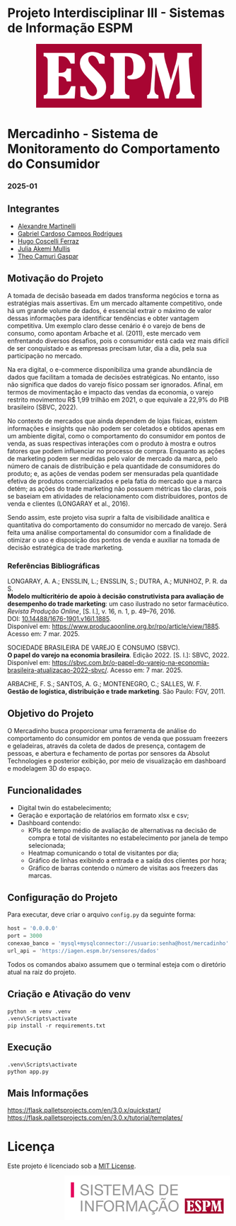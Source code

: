 # Projeto Interdisciplinar III - Sistemas de Informação ESPM

<p align="center">
    <a href="https://www.espm.br/cursos-de-graduacao/sistemas-de-informacao/"><img src="https://raw.githubusercontent.com/tech-espm/misc-template/main/logo.png" alt="Sistemas de Informação ESPM" style="width: 375px;"/></a>
</p>

# Mercadinho - Sistema de Monitoramento do Comportamento do Consumidor

### 2025-01

## Integrantes
- [Alexandre Martinelli](https://github.com/alexandremartinelli11/)
- [Gabriel Cardoso Campos Rodrigues](https://github.com/gabrielccr-555)
- [Hugo Coscelli Ferraz](https://github.com/z-hugo-ferraz/)
- [Julia Akemi Mullis](https://github.com/akemi-m/)
- [Theo Camuri Gaspar](https://github.com/tigasparzin/)

## Motivação do Projeto

A tomada de decisão baseada em dados transforma negócios e torna as estratégias mais assertivas. Em um mercado altamente competitivo, onde há um grande volume de dados, é essencial extrair o máximo de valor dessas informações para identificar tendências e obter vantagem competitiva. Um exemplo claro desse cenário é o varejo de bens de consumo, como apontam Arbache et al. (2011), este mercado vem enfrentando diversos desafios, pois o consumidor está cada vez mais difícil de ser conquistado e as empresas precisam lutar, dia a dia, pela sua participação no mercado.

Na era digital, o e-commerce disponibiliza uma grande abundância de dados que facilitam a tomada de decisões estratégicas. No entanto, isso não significa que dados do varejo físico possam ser ignorados. Afinal, em termos de movimentação e impacto das vendas da economia, o varejo restrito movimentou R$ 1,99 trilhão em 2021, o que equivale a 22,9% do PIB brasileiro (SBVC, 2022).

No contexto de mercados que ainda dependem de lojas físicas, existem informações e insights que não podem ser coletados e obtidos apenas em um ambiente digital, como o comportamento do consumidor em pontos de venda, as suas respectivas interações com o produto à mostra e outros fatores que podem influenciar no processo de compra. Enquanto as ações de marketing podem ser medidas pelo valor de mercado da marca, pelo número de canais de distribuição e pela quantidade de consumidores do produto; e, as ações de vendas podem ser mensuradas pela quantidade efetiva de produtos comercializados e pela fatia do mercado que a marca detém; as ações do trade marketing não possuem métricas tão claras, pois se baseiam em atividades de relacionamento com distribuidores, pontos de venda e clientes (LONGARAY et al., 2016).

Sendo assim, este projeto visa suprir a falta de visibilidade analítica e quantitativa do comportamento do consumidor no mercado de varejo. Será feita uma análise comportamental do consumidor com a finalidade de otimizar o uso e disposição dos pontos de venda e auxiliar na tomada de decisão estratégica de trade marketing.

### Referências Bibliográficas

LONGARAY, A. A.; ENSSLIN, L.; ENSSLIN, S.; DUTRA, A.; MUNHOZ, P. R. da S.  
**Modelo multicritério de apoio à decisão construtivista para avaliação de desempenho do trade marketing**: um caso ilustrado no setor farmacêutico. *Revista Produção Online*, [S. l.], v. 16, n. 1, p. 49–76, 2016.  
DOI: [10.14488/1676-1901.v16i1.1885](https://doi.org/10.14488/1676-1901.v16i1.1885).  
Disponível em: <https://www.producaoonline.org.br/rpo/article/view/1885>. Acesso em: 7 mar. 2025.

SOCIEDADE BRASILEIRA DE VAREJO E CONSUMO (SBVC).  
**O papel do varejo na economia brasileira**. Edição 2022. [S. l.]: SBVC, 2022.  
Disponível em: <https://sbvc.com.br/o-papel-do-varejo-na-economia-brasileira-atualizacao-2022-sbvc/>. Acesso em: 7 mar. 2025.

ARBACHE, F. S.; SANTOS, A. G.; MONTENEGRO, C.; SALLES, W. F.  
**Gestão de logística, distribuição e trade marketing**. São Paulo: FGV, 2011.

## Objetivo do Projeto

O Mercadinho busca proporcionar uma ferramenta de análise do comportamento do consumidor em pontos de venda que possuam freezers e geladeiras, através da coleta de dados de presença, contagem de pessoas, e abertura e fechamento de portas por sensores da Absolut Technologies e posterior exibição, por meio de visualização em dashboard e modelagem 3D do espaço.

## Funcionalidades

- Digital twin do estabelecimento;
- Geração e exportação de relatórios em formato xlsx e csv;
- Dashboard contendo: 
    - KPIs de tempo médio de avaliação de alternativas na decisão de compra e total de visitantes no estabelecimento por janela de tempo selecionada;
    - Heatmap comunicando o total de visitantes por dia;
    - Gráfico de linhas exibindo a entrada e a saída dos clientes por hora;
    - Gráfico de barras contendo o número de visitas aos freezers das marcas.

## Configuração do Projeto

Para executar, deve criar o arquivo `config.py` da seguinte forma:

```python
host = '0.0.0.0'
port = 3000
conexao_banco = 'mysql+mysqlconnector://usuario:senha@host/mercadinho'
url_api = 'https://iagen.espm.br/sensores/dados'
```

Todos os comandos abaixo assumem que o terminal esteja com o diretório atual na raiz do projeto.

## Criação e Ativação do venv

```
python -m venv .venv
.venv\Scripts\activate
pip install -r requirements.txt
```

## Execução

```
.venv\Scripts\activate
python app.py
```

## Mais Informações

https://flask.palletsprojects.com/en/3.0.x/quickstart/
https://flask.palletsprojects.com/en/3.0.x/tutorial/templates/

# Licença

Este projeto é licenciado sob a [MIT License](https://github.com/tech-espm/inter-3sem-2025-mercadinho/blob/main/LICENSE).

<p align="right">
    <a href="https://www.espm.br/cursos-de-graduacao/sistemas-de-informacao/"><img src="https://raw.githubusercontent.com/tech-espm/misc-template/main/logo-si-512.png" alt="Sistemas de Informação ESPM" style="width: 375px;"/></a>
</p>
